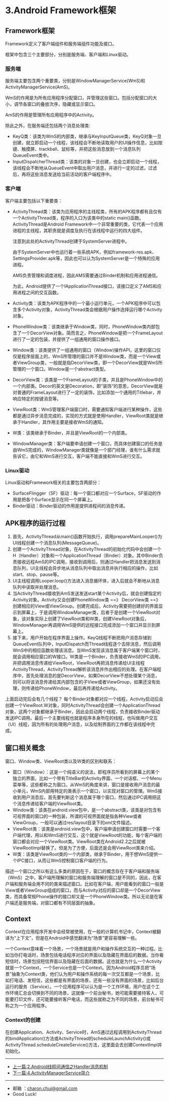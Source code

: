 # 3.Android Framework框架

## Framework框架

Framework定义了客户端组件和服务端组件功能及接口。

框架中包含三个主要部分，分别是服务端、客户端和Linux驱动。



### 服务端

服务端主要包含两个重要类，分别是WindowManagerService(WmS)和ActivityManagerService(AmS)。

WmS的作用是为所有应用程序分配窗口，并管理这些窗口。包括分配窗口的大小，调节各窗口的叠放次序，隐藏或显示窗口。

AmS的作用是管理所有应用程序中的Activity。

除此之外，在服务端还包括两个消息处理类: 

- KeyQ类：该类为WmS的内部类，继承与KeyInputQueue类，KeyQ对象一旦创建，就立即启动一个线程，该线程会不断地读取用户的UI操作信息，比如按键、触摸屏、trackball、鼠标等，并把这些消息放到一个消息队列QueueEvent类中。
- InputDispatcherThread类：该类的对象一旦创建，也会立即启动一个线程，该线程会不断地从QueueEvent中取出用户消息，并进行一定的过滤，过滤后，再将这些消息发送给当前活动的客户端程序中。



### 客户端



客户端主要包括以下重要类：   

- ActivityThread类：该类为应用程序的主线程类，所有的APK程序都有且仅有一个ActivityThread类，程序的入口为该类中的static main()函数。ActivityThread是Android Framework中一个非常重要的类，它代表一个应用进程的主线程，其职责就是调度及执行在该线程中运行的四大组件。 

    注意到此处的ActivityThread创建于SystemServer进程中。 

    由于SystemServer中也运行着一些系统APK，例如framework-res.apk、SettingsProvider.apk等，因此也可以认为SystemServer是一个特殊的应用进程。

    AMS负责管理和调度进程，因此AMS需要通过Binder机制和应用进程通信。 

    为此，Android提供了一个IApplicationThread接口，该接口定义了AMS和应用进程之间的交互函数。

- Activity类：该类为APK程序中的一个最小运行单元，一个APK程序中可以包含多个Activity对象，ActivityThread类会根据用户操作选择运行哪个Activity对象。

- PhoneWindow类：该类继承于Window类，同时，PhoneWindow类内部包含了一个DecorView对象。简而言之，PhoneWindow是把一个FrameLayout进行了一定的包装，并提供了一组通用的窗口操作接口。

- Window类：该类提供了一组通用的窗口（Window)操作API，这里的窗口仅仅是程序层面上的，WmS所管理的窗口并不是Window类，而是一个View或者ViewGroup类，一般就是指DecorView类，即一个DecorView就是WmS所管理的一个窗口。Window是一个abstract类型。

- DecorView类：该类是一个FrameLayout的子类，并且是PhoneWindow中的一个内部类。Decor的英文是Decoration，即”装饰“的意思，DecorView就是对普通的FrameLayout进行了一定的装饰，比如添加一个通用的Titlebar，并响应特定的按键消息等。

- ViewRoot类：WmS管理客户端窗口时，需要通知客户端进行某种操作，这些都是通过异步消息完成的，实现的方式就是使用Handler，ViewRoot类就是继承于Handler，其作用主要是接收WmS的通知。

- W类：该类继承于Binder，并且是ViewRoot的一个内部类。

- WindowManager类：客户端要申请创建一个窗口，而具体创建窗口的任务是由WmS完成的，WindowManager类就像是一个部门经理，谁有什么需求就告诉它，由它和WmS进行交互，客户端不能直接和WmS进行交互。



### Linux驱动

Linux驱动和Framework相关的主要包含两部分： 

- SurfaceFlingger（SF）驱动：每一个窗口都对应一个Surface，SF驱动的作用是把各个Surface显示在同一个屏幕上。
- Binder驱动：Binder驱动的作用是提供进程间的消息传递。



## APK程序的运行过程

1. 首先，ActivityThread从main()函数开始执行，调用prepareMainLooper()为UI线程创建一个消息队列(MessageQueue)。
2. 创建一个ActivityThread对象，在ActivityThread的初始化代码中会创建一个H（Handler）对象和一个ApplicationThread（Binder）对象。其中Binder负责接收远程AmS的IPC调用，接收到调用后，则通过Handler把消息发送到消息队列，UI主线程会异步地从消息队列中取出消息并执行相应的操作，比如start、stop、pause等。
3. UI主线程调用Looper.loop()方法进入消息循环体，进入后就会不断地从消息队列中读取并处理消息。
4. 当ActivityThread接收到AmS发送发送start某个Activity后，就会创建指定的Activity对象。Activity又会创建PhoneWindow类 ==》 DecorView类 ==》 创建相应的View或ViewGroup。创建完成后，Activity需要把创建好的界面显示到屏幕上，于是调用WindowManager类，后者于是创建一个ViewRoot对象，该对象实际上创建了ViewRoot类和W类，创建ViewRoot对象后，WindowManager再调用WmS提供的远程接口完成添加一个窗口并显示到屏幕上。
5. 接下来，用户开始在程序界面上操作。KeyQ线程不断把用户消息存储到QueueEvent队列中，InputDispatch而Thread线程逐个去除消息，然后调用WmS中的相应函数处理该消息。当WmS发现该消息属于客户端某个窗口时，就会调用相应窗口的W接口。W类是一个Binder，负责接收WmS的IPC调用，并把调用消息传递给ViewRoot，ViewRoot再把消息传递给UI主线程ActivityThread，ActivityThread解析该消息并作出相应的处理。在客户端程序中，首先处理消息的是DecorView，如果DecorView不想处理某个消息，则可以将该消息传递给其内部包含的子View或者ViewGroup，如果还没有处理，则传递给PhoneWindow，最后再传递给Activity。



上面启动完后会有几个线程？ 每个Binder对象都对应一个线程，Activity启动后会创建一个ViewRoot.W对象，同时ActivityThread会创建一个ApplicationThread对象，这两个对象都继承于Binder，因此会启动两个线程，负责接收Binder驱动发送IPC调用。最后一个主要线程也就是程序本身所在的线程，也叫做用户交互（UI）线程，因为所有的处理用户消息，以及绘制界面的工作都在该线程中完成。



## 窗口相关概念

窗口、Window类、ViewRoot类以及W类的区别和联系： 

- 窗口（Window）：这是一个纯语义的说法，即程序员所看到的屏幕上的某个独立的界面，比如一个带有TitleBar的Activity界面、一个对话框、一个Menu菜单等，这些都称之为窗口。从WmS的角度来讲，窗口是接收用户消息的最小单元，WmS内部用特定的类表示一个窗口，以实现对窗口的管理。WmS接收到用户消息后，首先要判断这个消息属于哪个窗口，然后通过IPC调用把这个消息传递给客户端的ViewRoot类。
- Window类：该类在android.view包中，是一个abstract类，该类是对包含有可视界面的窗口的一种包装，所谓的可视界面就是指各种View或者ViewGroup，一般可以通过res/layout目录下的xml文件描述。
- ViewRoot类：该类是android.view包中，客户端申请创建窗口时需要一个客户端代理，用以和WmS进行交互，这个就是ViewRoot的功能，每个客户端的窗口都会对应一个ViewRoot类。ViewRoot类在Android2.2之后就被ViewRootImpl替换了。但是为了方便，后面还是会用ViewRoot类来介绍。
- W类：该类是ViewRoot类的一个内部类，继承于Binder，用于想WmS提供一个IPC接口，从而让WmS控制窗口客户端的行为。

描述一个窗口之所以有这么多类的原因在于，窗口的概念存在于客户端和服务端（WmS）之中，客户端所理解的窗口和服务端理解的窗口是不同的，因此，在客户端和服务端会用不同的类来描述窗口。比如在客户端，用户能看到的窗口一般是View或者ViewGroup组成的窗口，而与Activity对应的窗口却是一个DecorView类，而具备常规Phone操作的接口却又是一个PhoneWindow类。所以无论是在客户端还是服务端，对窗口都有不同层面的抽象。



## Context



Context在应用程序开发中会经常被使用，在一般的计算机书记中，Context被翻译为“上下文”，但是在Android中感觉翻译为“场景”更容易理解一些。



一个Context意味着一个场景，一个场景就是用户和操作系统交互的一种过程。比如当你打电话时，场景包括电话程序对应的界面以及隐藏在界面后的数据。当你看短信时，场景包括短信界面以及隐藏在后面的数据。这也就是为什么一个Activity就是一个Context，一个Service也是一个Context。因为Android程序员把“场景”抽象为Context类，他们认为用户和操作系统的每一次交互都是一个场景，比如打电话、发短信，这些都是有界面的场景，还有一些没有界面的场景，比如后台运行的服务（Service）。一个应用程序可以认为是一个工作环境，用户在这个工作环境汇总会切换到不同的场景，这就像一个前台秘书，她可能需要接待客人，可能要打印文件，还可能要接听客户电话，而这些就称之为不同的场景，前台秘书可称之为一个应用程序。 



### Context的创建

在创建Application、Activity、Service时，AmS通过远程调用到ActivityThread的bindApplication()方法或ActivityThread的scheduleLaunchActivity()或ActivityThread.scheduleCreateService()方法，这里面会去创建ContextImpl并初始化。



---

- [上一篇:2.Android线程间通信之Handler消息机制](https://github.com/CharonChui/AndroidNote/blob/master/OperatingSystem/AndroidKernal/2.Android%E7%BA%BF%E7%A8%8B%E9%97%B4%E9%80%9A%E4%BF%A1%E4%B9%8BHandler%E6%B6%88%E6%81%AF%E6%9C%BA%E5%88%B6.md)
- [下一篇:4.ActivityManagerService简介](https://github.com/CharonChui/AndroidNote/blob/master/OperatingSystem/AndroidKernal/4.ActivityManagerService%E7%AE%80%E4%BB%8B.md)




---

- 邮箱 ：charon.chui@gmail.com  
- Good Luck! 